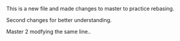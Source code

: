 This is a new file and made changes to master to practice rebasing.

Second changes for better understanding.


Master 2 modfying the same line..
